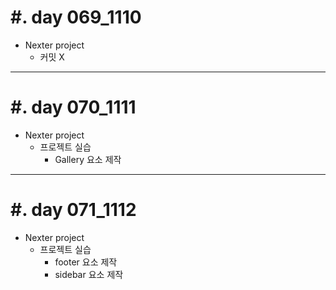 #. day 069_1110
===============
*  Nexter project
    * 커밋 X
---------------------------------
#. day 070_1111
===============
*  Nexter project
    * 프로젝트 실습
        * Gallery 요소 제작

---------------------------------
#. day 071_1112
===============
*  Nexter project
    * 프로젝트 실습
        * footer 요소 제작
        * sidebar 요소 제작

